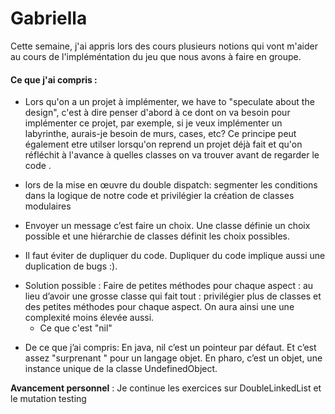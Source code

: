 # Gabriella

Cette semaine, j'ai appris lors des cours plusieurs notions qui vont m'aider au cours de l'impléméntation du jeu que nous avons à faire en groupe.

#### Ce que j'ai compris : 
 - Lors qu'on a un projet à implémenter, we have to "speculate about the design", c'est à dire penser d'abord à ce dont on va besoin pour implémenter ce projet, par exemple, si je veux implémenter un labyrinthe, aurais-je besoin de murs, cases, etc?
 Ce principe peut également etre utilser lorsqu'on reprend un projet déjà fait et qu'on réfléchit à l'avance à quelles classes on va trouver avant de regarder le code .

  - lors de la mise en œuvre du double dispatch: segmenter les conditions dans la logique de notre code et privilégier la création de classes modulaires
  - Envoyer un message c’est faire un choix. Une classe définie un choix possible et une hiérarchie de classes définit les choix possibles.
  - Il faut éviter de dupliquer du code. Dupliquer du code implique aussi une duplication de bugs :). 

* Solution possible : 
Faire de petites méthodes pour chaque aspect : au lieu d’avoir une grosse classe qui fait tout : privilégier plus de classes et des petites méthodes pour chaque aspect.
On aura ainsi une une complexité moins élevée aussi.
  - Ce que c'est "nil"  
- De ce que j’ai compris: 
En java, nil  c’est un  pointeur par défaut. Et c’est assez "surprenant " pour un langage objet.
En pharo,  c’est un objet, une instance unique de la classe UndefinedObject.
    

**Avancement personnel** : Je continue les exercices sur  DoubleLinkedList et le mutation testing


 

